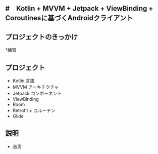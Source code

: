 #　Kotlin + MVVM + Jetpack + ViewBinding + Coroutinesに基づくAndroidクライアント
-------------------
## プロジェクトのきっかけ
*練習

## プロジェクト
* Kotlin 言語
* MVVM アーキテクチャ
* Jetpack コンポーネント
* ViewBinding
* Room 
* Retrofit + コルーチン 
* Glide 


## 説明
* 首页
 


